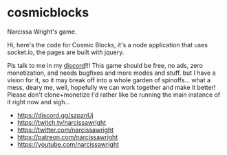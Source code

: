 # cosmicblocks
Narcissa Wright's game.

Hi, here's the code for Cosmic Blocks, it's a node application that uses socket.io, the pages are built with jquery.

Pls talk to me in my <a href="https://discord.gg/szpznUj">discord</a>!!! This game should be free, no ads, zero monetization, and needs bugfixes and more modes and stuff. but I have a vision for it, so it may break off into a whole garden of spinoffs... what a mess, deary me, well, hopefully we can work together and make it better! Please don't clone+monetize I'd rather like be running the main instance of it right now and sigh...

* https://discord.gg/szpznUj
* https://twitch.tv/narcissawright
* https://twitter.com/narcissawright
* https://patreon.com/narcissawright
* https://youtube.com/narcissawright